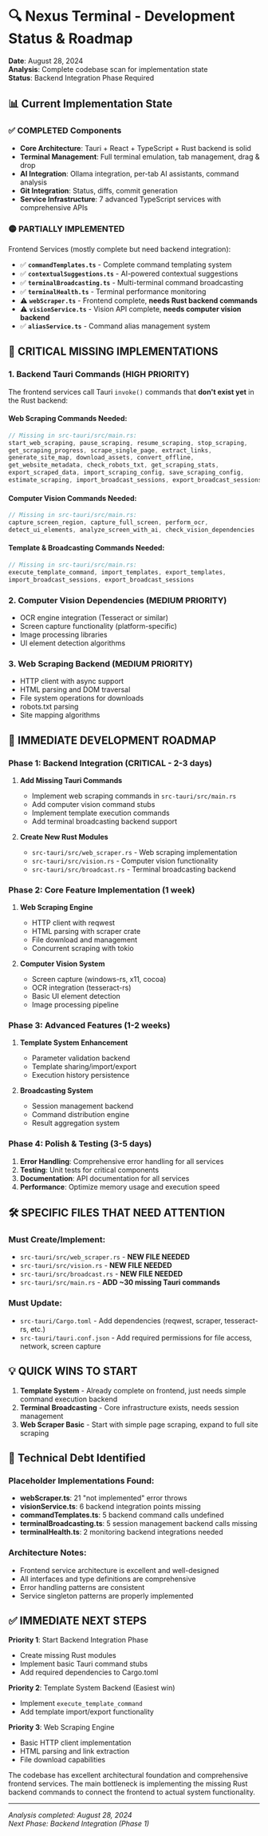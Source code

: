 # 🔍 Nexus Terminal - Development Status & Roadmap

**Date**: August 28, 2024  
**Analysis**: Complete codebase scan for implementation state  
**Status**: Backend Integration Phase Required

## 📊 Current Implementation State

### ✅ **COMPLETED Components**
- **Core Architecture**: Tauri + React + TypeScript + Rust backend is solid
- **Terminal Management**: Full terminal emulation, tab management, drag & drop
- **AI Integration**: Ollama integration, per-tab AI assistants, command analysis  
- **Git Integration**: Status, diffs, commit generation
- **Service Infrastructure**: 7 advanced TypeScript services with comprehensive APIs

### 🟡 **PARTIALLY IMPLEMENTED**
Frontend Services (mostly complete but need backend integration):

- ✅ **`commandTemplates.ts`** - Complete command templating system
- ✅ **`contextualSuggestions.ts`** - AI-powered contextual suggestions  
- ✅ **`terminalBroadcasting.ts`** - Multi-terminal command broadcasting
- ✅ **`terminalHealth.ts`** - Terminal performance monitoring
- ⚠️ **`webScraper.ts`** - Frontend complete, **needs Rust backend commands**
- ⚠️ **`visionService.ts`** - Vision API complete, **needs computer vision backend**
- ✅ **`aliasService.ts`** - Command alias management system

## 🚨 **CRITICAL MISSING IMPLEMENTATIONS**

### 1. Backend Tauri Commands (HIGH PRIORITY)
The frontend services call Tauri `invoke()` commands that **don't exist yet** in the Rust backend:

#### Web Scraping Commands Needed:
```rust
// Missing in src-tauri/src/main.rs:
start_web_scraping, pause_scraping, resume_scraping, stop_scraping,
get_scraping_progress, scrape_single_page, extract_links,
generate_site_map, download_assets, convert_offline,
get_website_metadata, check_robots_txt, get_scraping_stats,
export_scraped_data, import_scraping_config, save_scraping_config,
estimate_scraping, import_broadcast_sessions, export_broadcast_sessions
```

#### Computer Vision Commands Needed:
```rust  
// Missing in src-tauri/src/main.rs:
capture_screen_region, capture_full_screen, perform_ocr,
detect_ui_elements, analyze_screen_with_ai, check_vision_dependencies
```

#### Template & Broadcasting Commands Needed:
```rust
// Missing in src-tauri/src/main.rs:
execute_template_command, import_templates, export_templates,
import_broadcast_sessions, export_broadcast_sessions
```

### 2. Computer Vision Dependencies (MEDIUM PRIORITY)
- OCR engine integration (Tesseract or similar)
- Screen capture functionality (platform-specific)
- Image processing libraries
- UI element detection algorithms

### 3. Web Scraping Backend (MEDIUM PRIORITY)
- HTTP client with async support
- HTML parsing and DOM traversal
- File system operations for downloads
- robots.txt parsing
- Site mapping algorithms

## 🎯 **IMMEDIATE DEVELOPMENT ROADMAP**

### **Phase 1: Backend Integration (CRITICAL - 2-3 days)**
1. **Add Missing Tauri Commands**
   - Implement web scraping commands in `src-tauri/src/main.rs`
   - Add computer vision command stubs  
   - Implement template execution commands
   - Add terminal broadcasting backend support

2. **Create New Rust Modules**
   - `src-tauri/src/web_scraper.rs` - Web scraping implementation
   - `src-tauri/src/vision.rs` - Computer vision functionality
   - `src-tauri/src/broadcast.rs` - Terminal broadcasting backend

### **Phase 2: Core Feature Implementation (1 week)**
1. **Web Scraping Engine**
   - HTTP client with reqwest
   - HTML parsing with scraper crate
   - File download and management
   - Concurrent scraping with tokio

2. **Computer Vision System**  
   - Screen capture (windows-rs, x11, cocoa)
   - OCR integration (tesseract-rs)
   - Basic UI element detection
   - Image processing pipeline

### **Phase 3: Advanced Features (1-2 weeks)**
1. **Template System Enhancement**
   - Parameter validation backend
   - Template sharing/import/export
   - Execution history persistence

2. **Broadcasting System**
   - Session management backend
   - Command distribution engine
   - Result aggregation system

### **Phase 4: Polish & Testing (3-5 days)**
1. **Error Handling**: Comprehensive error handling for all services
2. **Testing**: Unit tests for critical components
3. **Documentation**: API documentation for all services
4. **Performance**: Optimize memory usage and execution speed

## 🛠️ **SPECIFIC FILES THAT NEED ATTENTION**

### **Must Create/Implement:**
- `src-tauri/src/web_scraper.rs` - **NEW FILE NEEDED**
- `src-tauri/src/vision.rs` - **NEW FILE NEEDED**  
- `src-tauri/src/broadcast.rs` - **NEW FILE NEEDED**
- `src-tauri/src/main.rs` - **ADD ~30 missing Tauri commands**

### **Must Update:**
- `src-tauri/Cargo.toml` - Add dependencies (reqwest, scraper, tesseract-rs, etc.)
- `src-tauri/tauri.conf.json` - Add required permissions for file access, network, screen capture

## 💡 **QUICK WINS TO START**

1. **Template System** - Already complete on frontend, just needs simple command execution backend
2. **Terminal Broadcasting** - Core infrastructure exists, needs session management
3. **Web Scraper Basic** - Start with simple page scraping, expand to full site scraping

## 🔧 **Technical Debt Identified**

### Placeholder Implementations Found:
- **webScraper.ts**: 21 "not implemented" error throws
- **visionService.ts**: 6 backend integration points missing
- **commandTemplates.ts**: 5 backend command calls undefined
- **terminalBroadcasting.ts**: 5 session management backend calls missing
- **terminalHealth.ts**: 2 monitoring backend integrations needed

### Architecture Notes:
- Frontend service architecture is excellent and well-designed
- All interfaces and type definitions are comprehensive
- Error handling patterns are consistent
- Service singleton patterns are properly implemented

## ✅ **IMMEDIATE NEXT STEPS**

**Priority 1**: Start Backend Integration Phase
- Create missing Rust modules
- Implement basic Tauri command stubs
- Add required dependencies to Cargo.toml

**Priority 2**: Template System Backend (Easiest win)
- Implement `execute_template_command` 
- Add template import/export functionality

**Priority 3**: Web Scraping Engine
- Basic HTTP client implementation
- HTML parsing and link extraction
- File download capabilities

The codebase has excellent architectural foundation and comprehensive frontend services. The main bottleneck is implementing the missing Rust backend commands to connect the frontend to actual system functionality.

---
*Analysis completed: August 28, 2024*  
*Next Phase: Backend Integration (Phase 1)*
